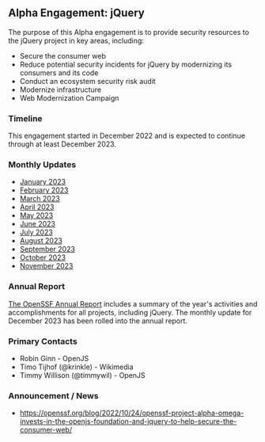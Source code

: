 ## Alpha Engagement: jQuery 

The purpose of this Alpha engagement is to provide security resources to the jQuery project
in key areas, including:

* Secure the consumer web
* Reduce potential security incidents for jQuery by modernizing its consumers and its code
* Conduct an ecosystem security risk audit
* Modernize infrastructure
* Web Modernization Campaign

### Timeline

This engagement started in December 2022 and is expected to continue through at least December 2023.

### Monthly Updates

* [January 2023](update-2023-01.md)
* [February 2023](update-2023-02.md)
* [March 2023](update-2023-03.md)
* [April 2023](update-2023-04.md)
* [May 2023](update-2023-05.md)
* [June 2023](update-2023-06.md)
* [July 2023](update-2023-07.md)
* [August 2023](update-2023-08.md)
* [September 2023](update-2023-09.md)
* [October 2023](update-2023-10.md)
* [November 2023](update-2023-11.md)

### Annual Report

[The OpenSSF Annual Report](https://openssf.org/download-the-2023-openssf-annual-report/) includes a summary of the year's activities and accomplishments for all projects, including jQuery. The monthly update for December 2023 has been rolled into the annual report.

### Primary Contacts

* Robin Ginn - OpenJS
* Timo Tijhof (@krinkle) - Wikimedia
* Timmy Willison (@timmywil) - OpenJS

### Announcement / News

* <https://openssf.org/blog/2022/10/24/openssf-project-alpha-omega-invests-in-the-openjs-foundation-and-jquery-to-help-secure-the-consumer-web/>

